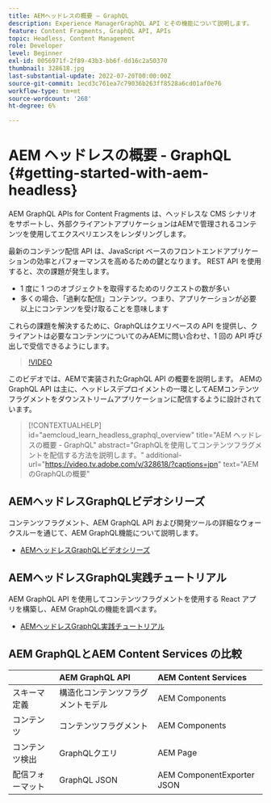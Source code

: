 ```yaml
---
title: AEMヘッドレスの概要 — GraphQL
description: Experience ManagerGraphQL API とその機能について説明します。
feature: Content Fragments, GraphQL API, APIs
topic: Headless, Content Management
role: Developer
level: Beginner
exl-id: 0056971f-2f89-43b3-bb6f-dd16c2a50370
thumbnail: 328618.jpg
last-substantial-update: 2022-07-20T00:00:00Z
source-git-commit: 1ecd3c761ea7c79036b263ff8528a6cd01af0e76
workflow-type: tm+mt
source-wordcount: '268'
ht-degree: 6%

---
```


# AEM ヘッドレスの概要 - GraphQL {#getting-started-with-aem-headless}

AEM GraphQL APIs for Content Fragments は、ヘッドレスな CMS シナリオをサポートし、外部クライアントアプリケーションはAEMで管理されるコンテンツを使用してエクスペリエンスをレンダリングします。

最新のコンテンツ配信 API は、JavaScript ベースのフロントエンドアプリケーションの効率とパフォーマンスを高めるための鍵となります。 REST API を使用すると、次の課題が発生します。

* 1 度に 1 つのオブジェクトを取得するためのリクエストの数が多い
* 多くの場合、「過剰な配信」コンテンツ。つまり、アプリケーションが必要以上にコンテンツを受け取ることを意味します

これらの課題を解決するために、GraphQLはクエリベースの API を提供し、クライアントは必要なコンテンツについてのみAEMに問い合わせ、1 回の API 呼び出しで受信できるようにします。

>[!VIDEO](https://video.tv.adobe.com/v/328618/?quality=12&learn=on)

このビデオでは、AEMで実装されたGraphQL API の概要を説明します。 AEMのGraphQL API は主に、ヘッドレスデプロイメントの一環としてAEMコンテンツフラグメントをダウンストリームアプリケーションに配信するように設計されています。

>[!CONTEXTUALHELP]
>id="aemcloud_learn_headless_graphql_overview"
>title="AEM ヘッドレスの概要 - GraphQL"
>abstract="GraphQLを使用してコンテンツフラグメントを配信する方法を説明します。"
>additional-url="https://video.tv.adobe.com/v/328618/?captions=jpn" text="AEMのGraphQLの概要"

## AEMヘッドレスGraphQLビデオシリーズ

コンテンツフラグメント、AEM GraphQL API および開発ツールの詳細なウォークスルーを通じて、AEM GraphQL機能について説明します。

* [AEMヘッドレスGraphQLビデオシリーズ](./video-series/modeling-basics.md)

## AEMヘッドレスGraphQL実践チュートリアル

AEM GraphQL API を使用してコンテンツフラグメントを使用する React アプリを構築し、AEM GraphQLの機能を調べます。

* [AEMヘッドレスGraphQL実践チュートリアル](./multi-step/overview.md)

## AEM GraphQLとAEM Content Services の比較

|  | AEM GraphQL API | AEM Content Services |
|--------------------------------|:-----------------|:---------------------|
| スキーマ定義 | 構造化コンテンツフラグメントモデル | AEM Components |
| コンテンツ | コンテンツフラグメント | AEM Components |
| コンテンツ検出 | GraphQLクエリ | AEM Page |
| 配信フォーマット | GraphQL JSON | AEM ComponentExporter JSON |
